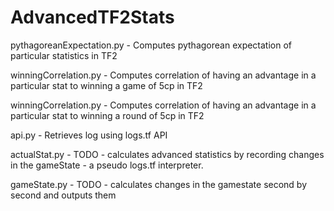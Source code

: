 # AdvancedTF2Stats

pythagoreanExpectation.py - Computes pythagorean expectation of particular statistics in TF2

winningCorrelation.py - Computes correlation of having an advantage in a particular stat to winning a game of 5cp in TF2

winningCorrelation.py - Computes correlation of having an advantage in a particular stat to winning a round of 5cp in TF2

api.py - Retrieves log using logs.tf API


actualStat.py - TODO - calculates advanced statistics by recording changes in the gameState - a pseudo logs.tf interpreter.

gameState.py - TODO - calculates changes in the gamestate second by second and outputs them
